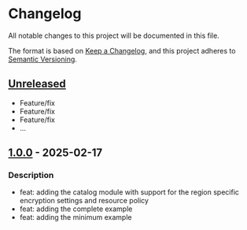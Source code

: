 # Changelog
All notable changes to this project will be documented in this file.

The format is based on [Keep a Changelog](https://keepachangelog.com/en/1.0.0/),
and this project adheres to [Semantic Versioning](https://semver.org/spec/v2.0.0.html).

## [Unreleased]
- Feature/fix
- Feature/fix
- Feature/fix
- ...

## [1.0.0] - 2025-02-17
### Description
- feat: adding the catalog module with support for the region specific encryption settings and resource policy
- feat: adding the complete example
- feat: adding the minimum example

[Unreleased]: https://github.com/boldlink/terraform-module-template/compare/1.0.0...HEAD
[1.0.0]: https://github.com/boldlink/terraform-module-template/releases/tag/1.0.0
